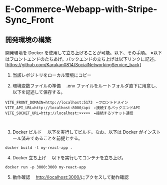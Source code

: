 # E-Commerce-Webapp-with-Stripe-Sync_Front

## 開発環境の構築

開発環境を Docker を使用して立ち上げることが可能。以下、その手順。
※以下はフロントエンドのたちあげ。バックエンドの立ち上げは以下リンクに記述。
[https://github.com/Karukan0814/SocialNetworkingService_back]

1. 当該レポジトリをローカル環境にコピー

2. 環境変数ファイルの準備
   　.env ファイルをルートフォルダ直下に用意し、以下を記述して保存する。

```
VITE_FRONT_DOMAIN=http://localhost:5173　←フロントドメイン
VITE_API_URL=http://localhost:8000/api　←接続するバックエンドAPI
VITE_SOCKET_URL=http://localhost:×××××　←接続するソケット通信



```

3. Docker ビルド
   　以下を実行してビルド。なお、以下は Docker がインストール済みであることを前提とする。

```
docker build -t my-react-app .
```

4. Docker 立ち上げ
   　以下を実行してコンテナを立ち上げ。

```
docker run -p 3000:3000 my-react-app
```

5. 動作確認
   　[http://localhost:3000/](http://localhost:3000/)にアクセスして動作確認
